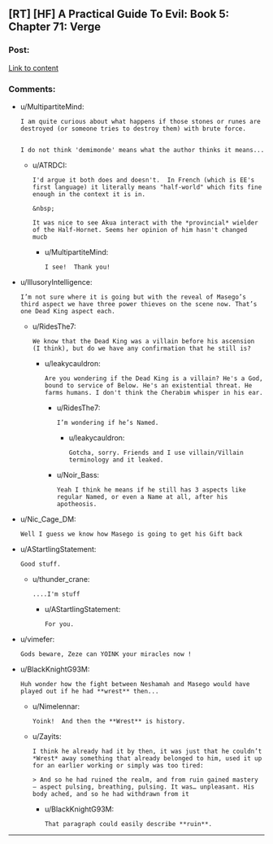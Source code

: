 ## [RT] [HF] A Practical Guide To Evil: Book 5: Chapter 71: Verge

### Post:

[Link to content](https://practicalguidetoevil.wordpress.com/2019/08/19/chapter-71-verge/)

### Comments:

- u/MultipartiteMind:
  ```
  I am quite curious about what happens if those stones or runes are destroyed (or someone tries to destroy them) with brute force.  


  I do not think 'demimonde' means what the author thinks it means...
  ```

  - u/ATRDCI:
    ```
    I'd argue it both does and doesn't.  In French (which is EE's first language) it literally means "half-world" which fits fine enough in the context it is in.

    &nbsp; 

    It was nice to see Akua interact with the *provincial* wielder of the Half-Hornet. Seems her opinion of him hasn't changed mucb
    ```

    - u/MultipartiteMind:
      ```
      I see!  Thank you!
      ```

- u/IllusoryIntelligence:
  ```
  I’m not sure where it is going but with the reveal of Masego’s third aspect we have three power thieves on the scene now. That’s one Dead King aspect each.
  ```

  - u/RidesThe7:
    ```
    We know that the Dead King was a villain before his ascension (I think), but do we have any confirmation that he still is?
    ```

    - u/leakycauldron:
      ```
      Are you wondering if the Dead King is a villain? He's a God, bound to service of Below. He's an existential threat. He farms humans. I don't think the Cherabim whisper in his ear.
      ```

      - u/RidesThe7:
        ```
        I’m wondering if he’s Named.
        ```

        - u/leakycauldron:
          ```
          Gotcha, sorry. Friends and I use villain/Villain terminology and it leaked.
          ```

      - u/Noir_Bass:
        ```
        Yeah I think he means if he still has 3 aspects like regular Named, or even a Name at all, after his apotheosis.
        ```

- u/Nic_Cage_DM:
  ```
  Well I guess we know how Masego is going to get his Gift back
  ```

- u/AStartlingStatement:
  ```
  Good stuff.
  ```

  - u/thunder_crane:
    ```
    ....I'm stuff
    ```

    - u/AStartlingStatement:
      ```
      For you.
      ```

- u/vimefer:
  ```
  Gods beware, Zeze can YOINK your miracles now !
  ```

- u/BlackKnightG93M:
  ```
  Huh wonder how the fight between Neshamah and Masego would have played out if he had **wrest** then...
  ```

  - u/Nimelennar:
    ```
    Yoink!  And then the **Wrest** is history.
    ```

  - u/Zayits:
    ```
    I think he already had it by then, it was just that he couldn’t *Wrest* away something that already belonged to him, used it up for an earlier working or simply was too tired:

    > And so he had ruined the realm, and from ruin gained mastery – aspect pulsing, breathing, pulsing. It was… unpleasant. His body ached, and so he had withdrawn from it
    ```

    - u/BlackKnightG93M:
      ```
      That paragraph could easily describe **ruin**.
      ```

---

